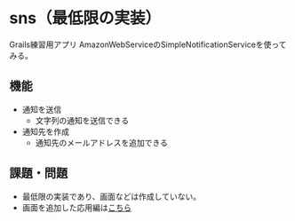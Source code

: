 # sns（最低限の実装）
Grails練習用アプリ AmazonWebServiceのSimpleNotificationServiceを使ってみる。
## 機能
* 通知を送信
    * 文字列の通知を送信できる
* 通知先を作成
    * 通知先のメールアドレスを追加できる
## 課題・問題
* 最低限の実装であり、画面などは作成していない。
* 画面を追加した応用編は[こちら](https://github.com/KonoLevel1/Grails_AWS_SNS2)

